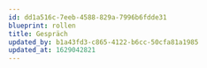 ```yaml
---
id: dd1a516c-7eeb-4588-829a-7996b6fdde31
blueprint: rollen
title: Gespräch
updated_by: b1a43fd3-c865-4122-b6cc-50cfa81a1985
updated_at: 1629042821
---
```

